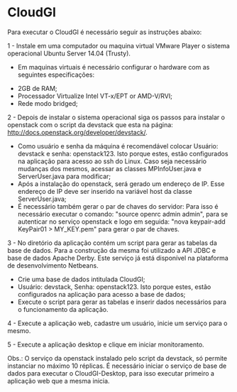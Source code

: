 # CloudGI

Para executar o CloudGI é necessário seguir as instruções abaixo:

1 - Instale em uma computador ou maquina virtual VMware Player o sistema operacional Ubuntu Server 14.04 (Trusty).
- Em maquinas virtuais é necessário configurar o hardware com as seguintes especificações:
* 2GB de RAM;
* Processador Virtualize Intel VT-x/EPT or AMD-V/RVI;
* Rede modo bridged;

2 - Depois de instalar o sistema operacional siga os passos para instalar o openstack com o script da devstack que esta na página: http://docs.openstack.org/developer/devstack/.
* Como usuário e senha da máquina é recomendável colocar Usuário: devstack e senha: openstack123. Isto porque estes, estão configurados na aplicação para acesso ao ssh do Linux. Caso seja necessário mudanças dos mesmos, acessar as classes MPInfoUser.java e ServerUser.java para modificar;
* Após a instalação do openstack, será gerado um endereço de IP. Esse endereço de IP deve ser inserido na variável host da classe ServerUser.java;
* É necessário também gerar o par de chaves do servidor: Para isso é necessário executar o comando: "source openrc admin admin", para se autenticar no serviço openstack e logo em seguida: "nova keypair-add KeyPair01 > MY_KEY.pem" para gerar o par de chaves.

3 - No diretório da aplicação contém um script para gerar as tabelas da base de dados. Para a construção da mesma foi utilizado a API JDBC e base de dados Apache Derby. Este serviço já está disponível na plataforma de desenvolvimento Netbeans. 
* Crie uma base de dados intitulada CloudGI;
* Usuário: devstack, Senha: openstack123. Isto porque estes, estão configurados na aplicação para acesso a base de dados;
* Execute o script para gerar as tabelas e inserir dados necessários para o funcionamento da aplicação.

4 - Execute a aplicação web, cadastre um usuário, inicie um serviço para o mesmo.

5 - Execute a aplicação desktop e clique em iniciar monitoramento.

Obs.: O serviço da openstack instalado pelo script da devstack, só permite instanciar no máximo 10 réplicas. É necessário iniciar o serviço de base de dados para executar o CloudGI-Desktop, para isso executar primeiro a aplicação web que a mesma inicia.
